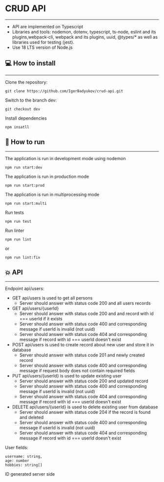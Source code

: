 # CRUD API

----------------------------

- API are implemented on Typescript 
- Libraries and tools: nodemon, dotenv, typescript, ts-node, eslint and its plugins,webpack-cli, webpack and its plugins, uuid, @types/* as well as libraries used for testing (jest).
- Use 18 LTS version of Node.js

## 💻 How to install

-----------------------------

Clone the repository:

    git clone https://github.com/IgorBadyukov/crud-api.git
    
Switch to the branch dev:

    git checkout dev

Install dependencies

    npm insatll

## 🚀 How to run

--------------------------

The application is run in development mode using nodemon

    npm run start:dev

The application is run in production mode

    npm run start:prod

The application is run in multiprocessing mode

    npm run start:multi

Run tests 

    npm run test

Run linter

    npm run lint 

or 

    npm run lint:fix

## 💥 API

___________________________

Endpoint api/users:
* GET api/users is used to get all persons
  - Server should answer with status code 200 and all users records
* GET api/users/{userId}
  - Server should answer with status code 200 and and record with id === userId if it exists
  - Server should answer with status code 400 and corresponding message if userId is invalid (not uuid)
  - Server should answer with status code 404 and corresponding message if record with id === userId doesn't exist
* POST api/users is used to create record about new user and store it in database
  - Server should answer with status code 201 and newly created record
  - Server should answer with status code 400 and corresponding message if request body does not contain required fields
* PUT api/users/{userId} is used to update existing user
  - Server should answer with status code 200 and updated record
  - Server should answer with status code 400 and corresponding message if userId is invalid (not uuid)
  - Server should answer with status code 404 and corresponding message if record with id === userId doesn't exist
* DELETE api/users/{userId} is used to delete existing user from database
  - Server should answer with status code 204 if the record is found and deleted
  - Server should answer with status code 400 and corresponding message if userId is invalid (not uuid)
  - Server should answer with status code 404 and corresponding message if record with id === userId doesn't exist


User fields:

    username: string,
    age: number
    hobbies: string[]

ID generated server side
